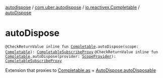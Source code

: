 [autodispose](../../index.md) / [com.uber.autodispose](../index.md) / [io.reactivex.Completable](index.md) / [autoDispose](./auto-dispose.md)

# autoDispose

`@CheckReturnValue inline fun `[`Completable`](http://reactivex.io/RxJava/2.x/javadoc/io/reactivex/Completable.html)`.autoDispose(scope: `[`Completable`](http://reactivex.io/RxJava/2.x/javadoc/io/reactivex/Completable.html)`): `[`CompletableSubscribeProxy`](../-completable-subscribe-proxy/index.md)
`@CheckReturnValue inline fun `[`Completable`](http://reactivex.io/RxJava/2.x/javadoc/io/reactivex/Completable.html)`.autoDispose(provider: `[`ScopeProvider`](../-scope-provider/index.md)`): `[`CompletableSubscribeProxy`](../-completable-subscribe-proxy/index.md)

Extension that proxies to [Completable.as](http://reactivex.io/RxJava/2.x/javadoc/io/reactivex/Completable.html) + [AutoDispose.autoDisposable](../-auto-dispose/auto-disposable.md)

